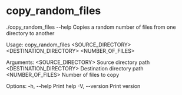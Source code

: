 
# copy_random_files

./copy_random_files --help
Copies a random number of files from one directory to another

Usage: copy_random_files <SOURCE_DIRECTORY> <DESTINATION_DIRECTORY> <NUMBER_OF_FILES>

Arguments:
  <SOURCE_DIRECTORY>       Source directory path
  <DESTINATION_DIRECTORY>  Destination directory path
  <NUMBER_OF_FILES>        Number of files to copy

Options:
  -h, --help     Print help
  -V, --version  Print version

